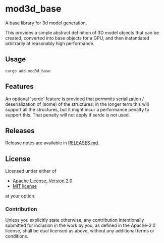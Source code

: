 # mod3d_base

A base library for 3d model generation.

This provides a simple abstract definition of 3D model objects that
can be created, converted into base objects for a GPU, and then
instantiated arbitrarily at reasonably high performance.

## Usage


```
cargo add mod3d_base
```

## Features

An optional 'serde' feature is provided that permmits serialization /
deserialization of (some) of the structures; in the longer term this
will support all the structures, but it might incur a performance
penalty to support this. That penalty will not apply if serde is not used.

## Releases

Release notes are available in [RELEASES.md](RELEASES.md).

## License

Licensed under either of

 * [Apache License, Version 2.0](http://www.apache.org/licenses/LICENSE-2.0)
 * [MIT license](http://opensource.org/licenses/MIT)

at your option.

### Contribution

Unless you explicitly state otherwise, any contribution intentionally submitted
for inclusion in the work by you, as defined in the Apache-2.0 license, shall be
dual licensed as above, without any additional terms or conditions.
